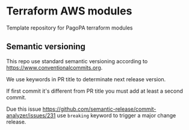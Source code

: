 # Terraform AWS modules

Template repository for PagoPA terraform modules

## Semantic versioning

This repo use standard semantic versioning according to https://www.conventionalcommits.org.

We use keywords in PR title to determinate next release version.

If first commit it's different from PR title you must add at least a second commit.

Due this issue https://github.com/semantic-release/commit-analyzer/issues/231 use `breaking` keyword to trigger a major change release.
